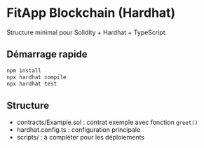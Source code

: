 # FitApp Blockchain (Hardhat)

Structure minimal pour Solidity + Hardhat + TypeScript.

## Démarrage rapide

```sh
npm install
npx hardhat compile
npx hardhat test
```

## Structure

- contracts/Example.sol : contrat exemple avec fonction `greet()`
- hardhat.config.ts : configuration principale
- scripts/ : à compléter pour les déploiements

